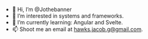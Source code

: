 - 👋 Hi, I’m @Jothebanner
- 👀 I’m interested in systems and frameworks.
- 🌱 I’m currently learning: Angular and Svelte.
- 📫 Shoot me an email at hawks.jacob.g@gmail.com.

<!---
Jothebanner/Jothebanner is a ✨ special ✨ repository because its `README.md` (this file) appears on your GitHub profile.
You can click the Preview link to take a look at your changes.
--->
